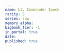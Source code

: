 ```yaml
---
name: Lt. Commander Spock
rarity: 5
series: snw
memory_alpha:
bigbook_tier: -1
in_portal: true
date:
published: true
---
```



